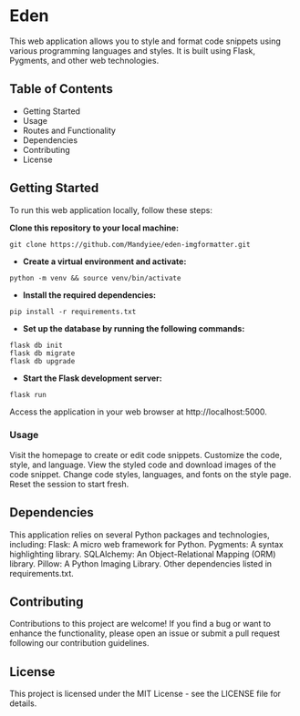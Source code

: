 # Eden

This web application allows you to style and format code snippets using various programming languages and styles. It is built using Flask, Pygments, and other web technologies.

## Table of Contents
- Getting Started
- Usage
- Routes and Functionality
- Dependencies
- Contributing
- License

## Getting Started
To run this web application locally, follow these steps:

**Clone this repository to your local machine:**
```
git clone https://github.com/Mandyiee/eden-imgformatter.git
```

- **Create a virtual environment and activate:**
```
python -m venv && source venv/bin/activate
```

- **Install the required dependencies:**
```
pip install -r requirements.txt
```

- **Set up the database by running the following commands:**
```
flask db init
flask db migrate
flask db upgrade
```

- **Start the Flask development server:**
```
flask run
```
Access the application in your web browser at http://localhost:5000.

### Usage
Visit the homepage to create or edit code snippets.
Customize the code, style, and language.
View the styled code and download images of the code snippet.
Change code styles, languages, and fonts on the style page.
Reset the session to start fresh.

## Dependencies
This application relies on several Python packages and technologies, including:
Flask: A micro web framework for Python.
Pygments: A syntax highlighting library.
SQLAlchemy: An Object-Relational Mapping (ORM) library.
Pillow: A Python Imaging Library.
Other dependencies listed in requirements.txt.

## Contributing
Contributions to this project are welcome! If you find a bug or want to enhance the functionality, please open an issue or submit a pull request following our contribution guidelines.

## License
This project is licensed under the MIT License - see the LICENSE file for details.


